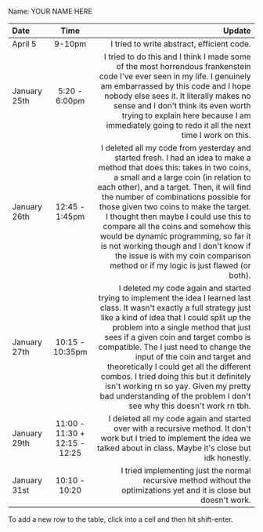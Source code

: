 Name: YOUR NAME HERE

| Date         |             Time              |                                                                                                                                                                                                                                                                                                                                                                                                                                                                                                                                                     Update |
|:-------------|:-----------------------------:|-----------------------------------------------------------------------------------------------------------------------------------------------------------------------------------------------------------------------------------------------------------------------------------------------------------------------------------------------------------------------------------------------------------------------------------------------------------------------------------------------------------------------------------------------------------:|
| April 5      |            9-10pm             |                                                                                                                                                                                                                                                                                                                                                                                                                                                                                                                 I tried to write abstract, efficient code. |
| January 25th |         5:20 - 6:00pm         |                                                                                                                                                                                                     I tried to do this and I think I made some of the most horrendous frankenstein code I've ever seen in my life. I genuinely am embarrassed by this code and I hope nobody else sees it. It literally makes no sense and I don't think its even worth trying to explain here because I am immediately going to redo it all the next time I work on this. |
| January 26th |        12:45 - 1:45pm         | I deleted all my code from yesterday and started fresh. I had an idea to make a method that does this: takes in two coins, a small and a large coin (in relation to each other), and a target. Then, it will find the number of combinations possible for those given two coins to make the target. I thought then maybe I could use this to compare all the coins and somehow this would be dynamic programming, so far it is not working though and I don't know if the issue is with my coin comparison method or if my logic is just flawed (or both). |
| January 27th |        10:15 - 10:35pm        |        I deleted my code again and started trying to implement the idea I learned last class. It wasn't exactly a full strategy just like a kind of idea that I could split up the problem into a single method that just sees if a given coin and target combo is compatible. The I just need to change the input of the coin and target and theoretically I could get all the different combos. I tried doing this but it definitely isn't working rn so yay. Given my pretty bad understanding of the problem I don't see why this doesn't work rn tbh. |
| January 29th | 11:00 - 11:30 + 12:15 - 12:25 |                                                                                                                                                                                                                                                                                                                                                                         I deleted all my code again and started over with a recursive method. It don't work but I tried to implement the idea we talked about in class. Maybe it's close but idk honestly. |
| January 31st |         10:10 - 10:20         |                                                                                                                                                                                                                                                                                                                                                                                                                                      I tried implementing just the normal recursive method without the optimizations yet and it is close but doesn't work. |


To add a new row to the table, click into a cell and then hit shift-enter.